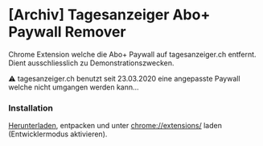 # [Archiv] Tagesanzeiger Abo+ Paywall Remover
Chrome Extension welche die Abo+ Paywall auf tagesanzeiger.ch entfernt. Dient ausschliesslich zu Demonstrationszwecken.

:warning: tagesanzeiger.ch benutzt seit 23.03.2020 eine angepasste Paywall welche nicht umgangen werden kann...

### Installation
[Herunterladen](https://github.com/simon-mettler/tagi-paywall-remover/archive/master.zip), entpacken und unter [chrome://extensions/](chrome://extensions/) laden (Entwicklermodus aktivieren).
